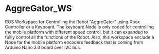 # AggreGator_WS
ROS Workspace for Controlling the Robot "AggreGator"  using Xbox  Controller or a Keyboard.
The keyboard Node is only coded for controlling the mobile platform with different speed control, but it can expanded to fullly control
all the functions of the Robot.
Also, this workspace enclude a Node for the mobile platform encoders feedback that is coming from Arduino Nano 3.0 board over I2C bus.
